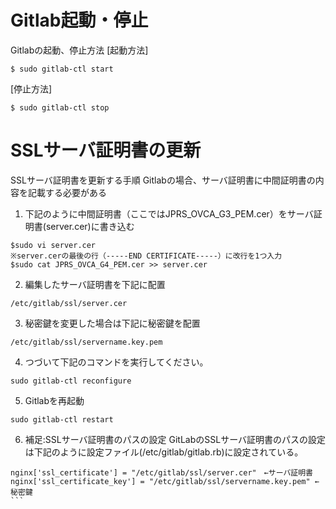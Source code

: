 # Gitlab起動・停止
Gitlabの起動、停止方法
[起動方法]
```shell
$ sudo gitlab-ctl start
```
[停止方法]
```shell
$ sudo gitlab-ctl stop
```


# SSLサーバ証明書の更新
SSLサーバ証明書を更新する手順
Gitlabの場合、サーバ証明書に中間証明書の内容を記載する必要がある

1. 下記のように中間証明書（ここではJPRS_OVCA_G3_PEM.cer）をサーバ証明書(server.cer)に書き込む
````shell
$sudo vi server.cer
※server.cerの最後の行（-----END CERTIFICATE-----）に改行を1つ入力
$sudo cat JPRS_OVCA_G4_PEM.cer >> server.cer
````

2. 編集したサーバ証明書を下記に配置
```shell
/etc/gitlab/ssl/server.cer
```

3. 秘密鍵を変更した場合は下記に秘密鍵を配置
```shell
/etc/gitlab/ssl/servername.key.pem
```

4. つづいて下記のコマンドを実行してください。
```shell
sudo gitlab-ctl reconfigure
```

5. Gitlabを再起動
```shell
sudo gitlab-ctl restart
```

6. 補足:SSLサーバ証明書のパスの設定
GitLabのSSLサーバ証明書のパスの設定は下記のように設定ファイル(/etc/gitlab/gitlab.rb)に設定されている。
````shell
nginx['ssl_certificate'] = "/etc/gitlab/ssl/server.cer"　←サーバ証明書
nginx['ssl_certificate_key'] = "/etc/gitlab/ssl/servername.key.pem" ←秘密鍵
```





